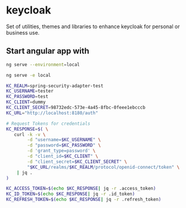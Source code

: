 # keycloak
Set of utilities, themes and libraries to enhance keycloak for personal or business use.

## Start angular app with 

```sh
ng serve --environment=local
```

```sh
ng serve -e local
```

```sh
KC_REALM=spring-security-adapter-test
KC_USERNAME=tester
KC_PASSWORD=test
KC_CLIENT=dummy
KC_CLIENT_SECRET=98732edc-573e-4a45-8fbc-0feee1ebcccb
KC_URL="http://localhost:8180/auth"

# Request Tokens for credentials
KC_RESPONSE=$( \
   curl -k -v \
        -d "username=$KC_USERNAME" \
        -d "password=$KC_PASSWORD" \
        -d 'grant_type=password' \
        -d "client_id=$KC_CLIENT" \
        -d "client_secret=$KC_CLIENT_SECRET" \
        "$KC_URL/realms/$KC_REALM/protocol/openid-connect/token" \
    | jq .
)

KC_ACCESS_TOKEN=$(echo $KC_RESPONSE| jq -r .access_token)
KC_ID_TOKEN=$(echo $KC_RESPONSE| jq -r .id_token)
KC_REFRESH_TOKEN=$(echo $KC_RESPONSE| jq -r .refresh_token)
```